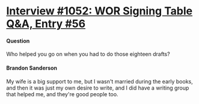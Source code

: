 # [Interview #1052: WOR Signing Table Q&A, Entry #56](https://www.theoryland.com/intvmain.php?i=1052#56)

#### Question

Who helped you go on when you had to do those eighteen drafts?

#### Brandon Sanderson

My wife is a big support to me, but I wasn't married during the early books, and then it was just my own desire to write, and I did have a writing group that helped me, and they're good people too.

